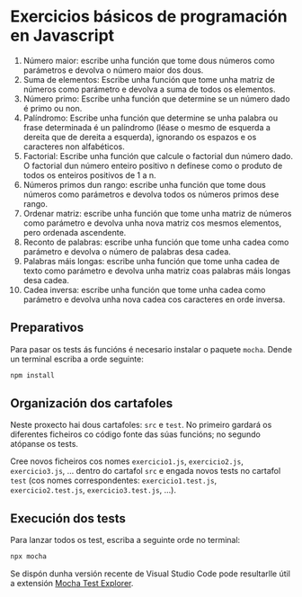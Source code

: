 # Exercicios básicos de programación en Javascript

 1. Número maior: escribe unha función que tome dous números como parámetros e devolva o número maior dos dous.
 2. Suma de elementos: Escribe unha función que tome unha matriz de números como parámetro e devolva a suma de todos os elementos.
 3. Número primo: Escribe unha función que determine se un número dado é primo ou non.
 4. Palíndromo: Escribe unha función que determine se unha palabra ou frase determinada é un palíndromo (léase o mesmo de esquerda a dereita que de dereita a esquerda), ignorando os espazos e os caracteres non alfabéticos.
 5. Factorial: Escribe unha función que calcule o factorial dun número dado. O factorial dun número enteiro positivo n defínese como o produto de todos os enteiros positivos de 1 a n.
 6. Números primos dun rango: escribe unha función que tome dous números como parámetros e devolva todos os números primos dese rango.
 7. Ordenar matriz: escribe unha función que tome unha matriz de números como parámetro e devolva unha nova matriz cos mesmos elementos, pero ordenada ascendente.
 8. Reconto de palabras: escribe unha función que tome unha cadea como parámetro e devolva o número de palabras desa cadea.
 9. Palabras máis longas: escribe unha función que tome unha cadea de texto como parámetro e devolva unha matriz coas palabras máis longas desa cadea.
 10. Cadea inversa: escribe unha función que tome unha cadea como parámetro e devolva unha nova cadea cos caracteres en orde inversa.

 ## Preparativos

 Para pasar os tests ás funcións é necesario instalar o paquete `mocha`. Dende un terminal escriba a orde seguinte:

 ```sh
 npm install
 ```

 ## Organización dos cartafoles

 Neste proxecto hai dous cartafoles: `src` e `test`. No primeiro gardará os diferentes ficheiros co código fonte das súas funcións; no segundo atópanse os tests.

 Cree novos ficheiros cos nomes `exercicio1.js`, `exercicio2.js`, `exercicio3.js`, ... dentro do cartafol `src` e engada novos tests no cartafol `test` (cos nomes correspondentes: `exercicio1.test.js`, `exercicio2.test.js`, `exercicio3.test.js`, ...).

## Execución dos tests

Para lanzar todos os test, escriba a seguinte orde no terminal:

```sh
npx mocha
```

Se dispón dunha versión recente de Visual Studio Code pode resultarlle útil a extensión [Mocha Test Explorer](https://marketplace.visualstudio.com/items?itemName=hbenl.vscode-mocha-test-adapter).
